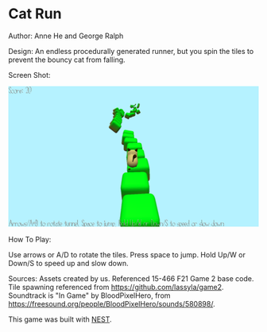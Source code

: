 # Cat Run

Author: Anne He and George Ralph

Design: An endless procedurally generated runner, but you spin the tiles to prevent the bouncy cat from falling.

Screen Shot:

![Screen Shot](screenshot.png)

How To Play:

Use arrows or A/D to rotate the tiles. Press space to jump. Hold Up/W or Down/S to speed up and slow
down.

Sources: Assets created by us. 
Referenced 15-466 F21 Game 2 base code.
Tile spawning referenced from https://github.com/lassyla/game2.
Soundtrack is "In Game" by BloodPixelHero, from https://freesound.org/people/BloodPixelHero/sounds/580898/.

This game was built with [NEST](NEST.md).

